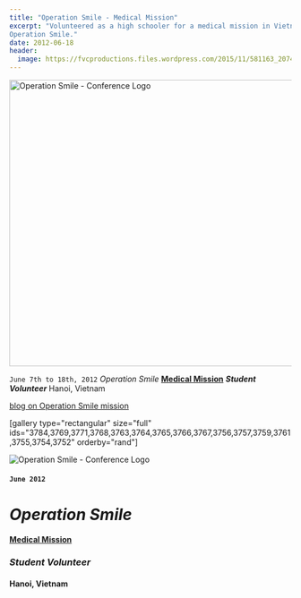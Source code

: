 ```yaml
---
title: "Operation Smile - Medical Mission"
excerpt: "Volunteered as a high schooler for a medical mission in Vietnam through
Operation Smile."
date: 2012-06-18
header:
  image: https://fvcproductions.files.wordpress.com/2015/11/581163_207413282713894_160438369_n.jpg
---
```


<img class="size-full wp-image-3177" src="https://fvcproductions.files.wordpress.com/2015/11/conferencelogos-002-copy.png" alt="Operation Smile - Conference Logo" width="512" height="512" />

<code>June 7th to 18th, 2012</code>
<em>Operation Smile</em>
<strong><a title="ISLC" href="https://studentprograms.operationsmile.org/events/mission-training-workshop/" target="_blank" rel="noopener">Medical Mission</a></strong>
<strong><em>Student Volunteer</em></strong>
Hanoi, Vietnam

<a href="https://operationsmilevietnam2012.blogspot.com/" target="_blank" rel="noopener">blog on Operation Smile mission</a>

[gallery type="rectangular" size="full" ids="3784,3769,3771,3768,3763,3764,3765,3766,3767,3756,3757,3759,3761,3755,3754,3752" orderby="rand"]

![Operation Smile - Conference Logo](https://fvcproductions.files.wordpress.com/2015/11/conferencelogos-002-copy.png)

#### `June 2012`

*Operation Smile*
=================

**[Medical Mission](https://studentprograms.operationsmile.org/events/mission-training-workshop/ "ISLC")**

### ***Student Volunteer***

#### Hanoi, Vietnam